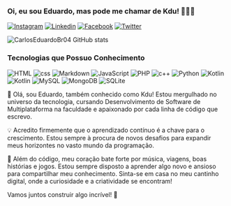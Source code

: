 
### Oi, eu sou Eduardo, mas pode me chamar de Kdu!  👋🏼😊

[![Instagram](https://img.shields.io/badge/Instagram-E4405F?style=for-the-badge&logo=instagram&logoColor=white)](https://www.instagram.com/kdu_almeida06/)
[![Linkedin](https://img.shields.io/badge/LinkedIn-0077B5?style=for-the-badge&logo=linkedin&logoColor=white)](https://www.linkedin.com/in/carlos-eduardo01?utm_source=share&utm_campaign=share_via&utm_content=profile&utm_medium=android_app)
[![Facebook](https://img.shields.io/badge/Facebook-1877F2?style=for-the-badge&logo=facebook&logoColor=white)](https://www.facebook.com/profile.php?id=100005584963546&mibextid=9R9pXO)
[![Twitter](https://img.shields.io/badge/Twitter-1DA1F2?style=for-the-badge&logo=twitter&logoColor=white)](https://twitter.com/zEduardoBr4z)

![CarlosEduardoBr04 GitHub stats](https://github-readme-stats.vercel.app/api?username=CarlosEduardoBr04&show_icons=true&theme=radical)

### Tecnologias que Possuo Conhecimento

![HTML](https://img.shields.io/badge/HTML5-E34F26?style=for-the-badge&logo=html5&logoColor=white)
![css](	https://img.shields.io/badge/CSS3-1572B6?style=for-the-badge&logo=css3&logoColor=white)
![Markdown](https://img.shields.io/badge/Markdown-000000?style=for-the-badge&logo=markdown&logoColor=white)
![JavaScript](https://img.shields.io/badge/JavaScript-323330?style=for-the-badge&logo=javascript&logoColor=F7DF1E)
![PHP](https://img.shields.io/badge/PHP-777BB4?style=for-the-badge&logo=php&logoColor=white)
![c++](https://img.shields.io/badge/C%2B%2B-00599C?style=for-the-badge&logo=c%2B%2B&logoColor=white)
![Python](https://img.shields.io/badge/Python-14354C?style=for-the-badge&logo=python&logoColor=white)
![Kotlin](https://img.shields.io/badge/Kotlin-0095D5?&style=for-the-badge&logo=kotlin&logoColor=white)
![Kotlin](https://img.shields.io/badge/Java-ED8B00?style=for-the-badge&logo=openjdk&logoColor=white)
![MySQL](https://img.shields.io/badge/MySQL-00000F?style=for-the-badge&logo=mysql&logoColor=white)
![MongoDB](https://img.shields.io/badge/MongoDB-4EA94B?style=for-the-badge&logo=mongodb&logoColor=white)
![SQLite](https://img.shields.io/badge/SQLite-07405E?style=for-the-badge&logo=sqlite&logoColor=white)

👋 Olá, sou Eduardo, também conhecido como Kdu! Estou mergulhado no universo da tecnologia, cursando Desenvolvimento de Software de Multiplataforma na faculdade e apaixonado por cada linha de código que escrevo.

💡 Acredito firmemente que o aprendizado contínuo é a chave para o crescimento. Estou sempre à procura de novos desafios para expandir meus horizontes no vasto mundo da programação.

🚀 Além do código, meu coração bate forte por música, viagens, boas histórias e jogos. Estou sempre disposto a aprender algo novo e ansioso para compartilhar meu conhecimento. Sinta-se em casa no meu cantinho digital, onde a curiosidade e a criatividade se encontram!

Vamos juntos construir algo incrível! 🌟
